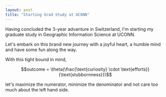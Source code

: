 ```yaml
---
layout: post
title: "Starting Grad Study at UCONN"
---
```


Having concluded the 3-year advanture in Switzerland, I'm starting my graduate study in Geographic Information Science at UCONN.

Let's embark on this brand new journey with a joyful heart, a humble mind and have some fun along the way. 


With this tight bound in mind,

$$outcome = \theta(\frac{\text{curiosity} \cdot \text{efforts}}{\text{stubbornness}})$$

let's maximize the numerator, minimize the denominator and not care too much about the left hand side.
